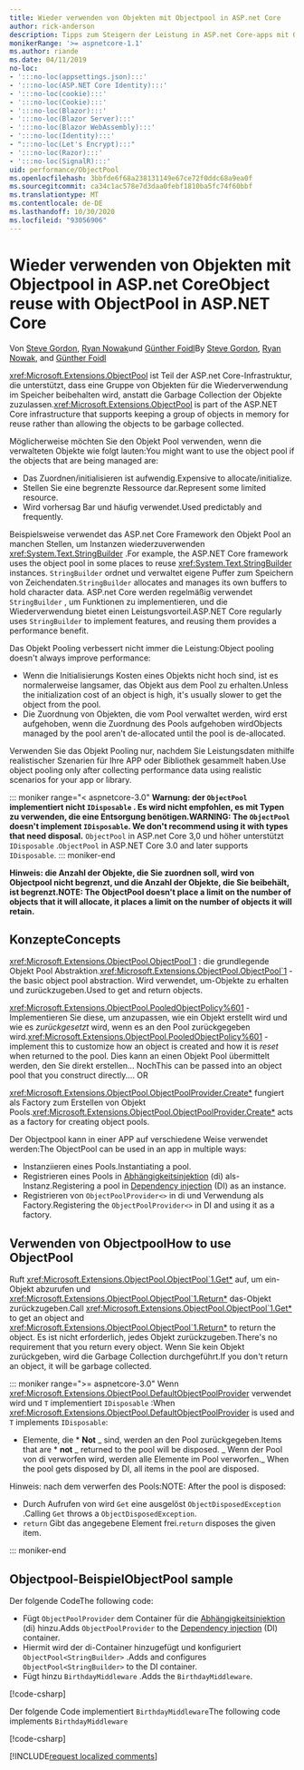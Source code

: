 ```yaml
---
title: Wieder verwenden von Objekten mit Objectpool in ASP.net Core
author: rick-anderson
description: Tipps zum Steigern der Leistung in ASP.net Core-apps mit Objectpool.
monikerRange: '>= aspnetcore-1.1'
ms.author: riande
ms.date: 04/11/2019
no-loc:
- ':::no-loc(appsettings.json):::'
- ':::no-loc(ASP.NET Core Identity):::'
- ':::no-loc(cookie):::'
- ':::no-loc(Cookie):::'
- ':::no-loc(Blazor):::'
- ':::no-loc(Blazor Server):::'
- ':::no-loc(Blazor WebAssembly):::'
- ':::no-loc(Identity):::'
- ":::no-loc(Let's Encrypt):::"
- ':::no-loc(Razor):::'
- ':::no-loc(SignalR):::'
uid: performance/ObjectPool
ms.openlocfilehash: 3bbfde6f68a238131149e67ce72f0ddc68a9ea0f
ms.sourcegitcommit: ca34c1ac578e7d3daa0febf1810ba5fc74f60bbf
ms.translationtype: MT
ms.contentlocale: de-DE
ms.lasthandoff: 10/30/2020
ms.locfileid: "93056906"
---
```

# <a name="object-reuse-with-objectpool-in-aspnet-core"></a><span data-ttu-id="cd438-103">Wieder verwenden von Objekten mit Objectpool in ASP.net Core</span><span class="sxs-lookup"><span data-stu-id="cd438-103">Object reuse with ObjectPool in ASP.NET Core</span></span>

<span data-ttu-id="cd438-104">Von [Steve Gordon](https://twitter.com/stevejgordon), [Ryan Nowak](https://github.com/rynowak)und [Günther Foidl](https://github.com/gfoidl)</span><span class="sxs-lookup"><span data-stu-id="cd438-104">By [Steve Gordon](https://twitter.com/stevejgordon), [Ryan Nowak](https://github.com/rynowak), and [Günther Foidl](https://github.com/gfoidl)</span></span>

<span data-ttu-id="cd438-105"><xref:Microsoft.Extensions.ObjectPool> ist Teil der ASP.net Core-Infrastruktur, die unterstützt, dass eine Gruppe von Objekten für die Wiederverwendung im Speicher beibehalten wird, anstatt die Garbage Collection der Objekte zuzulassen.</span><span class="sxs-lookup"><span data-stu-id="cd438-105"><xref:Microsoft.Extensions.ObjectPool> is part of the ASP.NET Core infrastructure that supports keeping a group of objects in memory for reuse rather than allowing the objects to be garbage collected.</span></span>

<span data-ttu-id="cd438-106">Möglicherweise möchten Sie den Objekt Pool verwenden, wenn die verwalteten Objekte wie folgt lauten:</span><span class="sxs-lookup"><span data-stu-id="cd438-106">You might want to use the object pool if the objects that are being managed are:</span></span>

- <span data-ttu-id="cd438-107">Das Zuordnen/initialisieren ist aufwendig.</span><span class="sxs-lookup"><span data-stu-id="cd438-107">Expensive to allocate/initialize.</span></span>
- <span data-ttu-id="cd438-108">Stellen Sie eine begrenzte Ressource dar.</span><span class="sxs-lookup"><span data-stu-id="cd438-108">Represent some limited resource.</span></span>
- <span data-ttu-id="cd438-109">Wird vorhersag Bar und häufig verwendet.</span><span class="sxs-lookup"><span data-stu-id="cd438-109">Used predictably and frequently.</span></span>

<span data-ttu-id="cd438-110">Beispielsweise verwendet das ASP.net Core Framework den Objekt Pool an manchen Stellen, um Instanzen wiederzuverwenden <xref:System.Text.StringBuilder> .</span><span class="sxs-lookup"><span data-stu-id="cd438-110">For example, the ASP.NET Core framework uses the object pool in some places to reuse <xref:System.Text.StringBuilder> instances.</span></span> <span data-ttu-id="cd438-111">`StringBuilder` ordnet und verwaltet eigene Puffer zum Speichern von Zeichendaten.</span><span class="sxs-lookup"><span data-stu-id="cd438-111">`StringBuilder` allocates and manages its own buffers to hold character data.</span></span> <span data-ttu-id="cd438-112">ASP.net Core werden regelmäßig verwendet `StringBuilder` , um Funktionen zu implementieren, und die Wiederverwendung bietet einen Leistungsvorteil.</span><span class="sxs-lookup"><span data-stu-id="cd438-112">ASP.NET Core regularly uses `StringBuilder` to implement features, and reusing them provides a performance benefit.</span></span>

<span data-ttu-id="cd438-113">Das Objekt Pooling verbessert nicht immer die Leistung:</span><span class="sxs-lookup"><span data-stu-id="cd438-113">Object pooling doesn't always improve performance:</span></span>

- <span data-ttu-id="cd438-114">Wenn die Initialisierungs Kosten eines Objekts nicht hoch sind, ist es normalerweise langsamer, das Objekt aus dem Pool zu erhalten.</span><span class="sxs-lookup"><span data-stu-id="cd438-114">Unless the initialization cost of an object is high, it's usually slower to get the object from the pool.</span></span>
- <span data-ttu-id="cd438-115">Die Zuordnung von Objekten, die vom Pool verwaltet werden, wird erst aufgehoben, wenn die Zuordnung des Pools aufgehoben wird</span><span class="sxs-lookup"><span data-stu-id="cd438-115">Objects managed by the pool aren't de-allocated until the pool is de-allocated.</span></span>

<span data-ttu-id="cd438-116">Verwenden Sie das Objekt Pooling nur, nachdem Sie Leistungsdaten mithilfe realistischer Szenarien für Ihre APP oder Bibliothek gesammelt haben.</span><span class="sxs-lookup"><span data-stu-id="cd438-116">Use object pooling only after collecting performance data using realistic scenarios for your app or library.</span></span>

::: moniker range="< aspnetcore-3.0"
<span data-ttu-id="cd438-117">**Warnung: der `ObjectPool` implementiert nicht `IDisposable` . Es wird nicht empfohlen, es mit Typen zu verwenden, die eine Entsorgung benötigen.**</span><span class="sxs-lookup"><span data-stu-id="cd438-117">**WARNING: The `ObjectPool` doesn't implement `IDisposable`. We don't recommend using it with types that need disposal.**</span></span> <span data-ttu-id="cd438-118">`ObjectPool` in ASP.net Core 3,0 und höher unterstützt `IDisposable` .</span><span class="sxs-lookup"><span data-stu-id="cd438-118">`ObjectPool` in ASP.NET Core 3.0 and later supports `IDisposable`.</span></span>
::: moniker-end

<span data-ttu-id="cd438-119">**Hinweis: die Anzahl der Objekte, die Sie zuordnen soll, wird von Objectpool nicht begrenzt, und die Anzahl der Objekte, die Sie beibehält, ist begrenzt.**</span><span class="sxs-lookup"><span data-stu-id="cd438-119">**NOTE: The ObjectPool doesn't place a limit on the number of objects that it will allocate, it places a limit on the number of objects it will retain.**</span></span>

## <a name="concepts"></a><span data-ttu-id="cd438-120">Konzepte</span><span class="sxs-lookup"><span data-stu-id="cd438-120">Concepts</span></span>

<span data-ttu-id="cd438-121"><xref:Microsoft.Extensions.ObjectPool.ObjectPool`1> : die grundlegende Objekt Pool Abstraktion.</span><span class="sxs-lookup"><span data-stu-id="cd438-121"><xref:Microsoft.Extensions.ObjectPool.ObjectPool`1> - the basic object pool abstraction.</span></span> <span data-ttu-id="cd438-122">Wird verwendet, um-Objekte zu erhalten und zurückzugeben.</span><span class="sxs-lookup"><span data-stu-id="cd438-122">Used to get and return objects.</span></span>

<span data-ttu-id="cd438-123"><xref:Microsoft.Extensions.ObjectPool.PooledObjectPolicy%601> -Implementieren Sie diese, um anzupassen, wie ein Objekt erstellt wird und wie es *zurückgesetzt* wird, wenn es an den Pool zurückgegeben wird.</span><span class="sxs-lookup"><span data-stu-id="cd438-123"><xref:Microsoft.Extensions.ObjectPool.PooledObjectPolicy%601> - implement this to customize how an object is created and how it is *reset* when returned to the pool.</span></span> <span data-ttu-id="cd438-124">Dies kann an einen Objekt Pool übermittelt werden, den Sie direkt erstellen... Noch</span><span class="sxs-lookup"><span data-stu-id="cd438-124">This can be passed into an object pool that you construct directly.... OR</span></span>

<span data-ttu-id="cd438-125"><xref:Microsoft.Extensions.ObjectPool.ObjectPoolProvider.Create*> fungiert als Factory zum Erstellen von Objekt Pools.</span><span class="sxs-lookup"><span data-stu-id="cd438-125"><xref:Microsoft.Extensions.ObjectPool.ObjectPoolProvider.Create*> acts as a factory for creating object pools.</span></span>
<!-- REview, there is no ObjectPoolProvider<T> -->

<span data-ttu-id="cd438-126">Der Objectpool kann in einer APP auf verschiedene Weise verwendet werden:</span><span class="sxs-lookup"><span data-stu-id="cd438-126">The ObjectPool can be used in an app in multiple ways:</span></span>

* <span data-ttu-id="cd438-127">Instanziieren eines Pools.</span><span class="sxs-lookup"><span data-stu-id="cd438-127">Instantiating a pool.</span></span>
* <span data-ttu-id="cd438-128">Registrieren eines Pools in [Abhängigkeitsinjektion](xref:fundamentals/dependency-injection) (di) als-Instanz.</span><span class="sxs-lookup"><span data-stu-id="cd438-128">Registering a pool in [Dependency injection](xref:fundamentals/dependency-injection) (DI) as an instance.</span></span>
* <span data-ttu-id="cd438-129">Registrieren von `ObjectPoolProvider<>` in di und Verwendung als Factory.</span><span class="sxs-lookup"><span data-stu-id="cd438-129">Registering the `ObjectPoolProvider<>` in DI and using it as a factory.</span></span>

## <a name="how-to-use-objectpool"></a><span data-ttu-id="cd438-130">Verwenden von Objectpool</span><span class="sxs-lookup"><span data-stu-id="cd438-130">How to use ObjectPool</span></span>

<span data-ttu-id="cd438-131">Ruft <xref:Microsoft.Extensions.ObjectPool.ObjectPool`1.Get*> auf, um ein-Objekt abzurufen und <xref:Microsoft.Extensions.ObjectPool.ObjectPool`1.Return*> das-Objekt zurückzugeben.</span><span class="sxs-lookup"><span data-stu-id="cd438-131">Call <xref:Microsoft.Extensions.ObjectPool.ObjectPool`1.Get*> to get an object and <xref:Microsoft.Extensions.ObjectPool.ObjectPool`1.Return*> to return the object.</span></span>  <span data-ttu-id="cd438-132">Es ist nicht erforderlich, jedes Objekt zurückzugeben.</span><span class="sxs-lookup"><span data-stu-id="cd438-132">There's no requirement that you return every object.</span></span> <span data-ttu-id="cd438-133">Wenn Sie kein Objekt zurückgeben, wird die Garbage Collection durchgeführt.</span><span class="sxs-lookup"><span data-stu-id="cd438-133">If you don't return an object, it will be garbage collected.</span></span>

::: moniker range=">= aspnetcore-3.0"
<span data-ttu-id="cd438-134">Wenn <xref:Microsoft.Extensions.ObjectPool.DefaultObjectPoolProvider> verwendet wird und `T` implementiert `IDisposable` :</span><span class="sxs-lookup"><span data-stu-id="cd438-134">When <xref:Microsoft.Extensions.ObjectPool.DefaultObjectPoolProvider> is used and `T` implements `IDisposable`:</span></span>

* <span data-ttu-id="cd438-135">Elemente, die \* **Not** _ sind, werden an den Pool zurückgegeben.</span><span class="sxs-lookup"><span data-stu-id="cd438-135">Items that are \* **not** _ returned to the pool will be disposed.</span></span>
<span data-ttu-id="cd438-136">_ Wenn der Pool von di verworfen wird, werden alle Elemente im Pool verworfen.</span><span class="sxs-lookup"><span data-stu-id="cd438-136">_ When the pool gets disposed by DI, all items in the pool are disposed.</span></span>

<span data-ttu-id="cd438-137">Hinweis: nach dem verwerfen des Pools:</span><span class="sxs-lookup"><span data-stu-id="cd438-137">NOTE: After the pool is disposed:</span></span>

* <span data-ttu-id="cd438-138">Durch Aufrufen von wird `Get` eine ausgelöst `ObjectDisposedException` .</span><span class="sxs-lookup"><span data-stu-id="cd438-138">Calling `Get` throws a `ObjectDisposedException`.</span></span>
* <span data-ttu-id="cd438-139">`return` Gibt das angegebene Element frei.</span><span class="sxs-lookup"><span data-stu-id="cd438-139">`return` disposes the given item.</span></span>

::: moniker-end

## <a name="objectpool-sample"></a><span data-ttu-id="cd438-140">Objectpool-Beispiel</span><span class="sxs-lookup"><span data-stu-id="cd438-140">ObjectPool sample</span></span>

<span data-ttu-id="cd438-141">Der folgende Code</span><span class="sxs-lookup"><span data-stu-id="cd438-141">The following code:</span></span>

* <span data-ttu-id="cd438-142">Fügt `ObjectPoolProvider` dem Container für die [Abhängigkeitsinjektion](xref:fundamentals/dependency-injection) (di) hinzu.</span><span class="sxs-lookup"><span data-stu-id="cd438-142">Adds `ObjectPoolProvider` to the [Dependency injection](xref:fundamentals/dependency-injection) (DI) container.</span></span>
* <span data-ttu-id="cd438-143">Hiermit wird der di-Container hinzugefügt und konfiguriert `ObjectPool<StringBuilder>` .</span><span class="sxs-lookup"><span data-stu-id="cd438-143">Adds and configures `ObjectPool<StringBuilder>` to the DI container.</span></span>
* <span data-ttu-id="cd438-144">Fügt hinzu `BirthdayMiddleware` .</span><span class="sxs-lookup"><span data-stu-id="cd438-144">Adds the `BirthdayMiddleware`.</span></span>

[!code-csharp[](ObjectPool/ObjectPoolSample/Startup.cs?name=snippet)]

<span data-ttu-id="cd438-145">Der folgende Code implementiert `BirthdayMiddleware`</span><span class="sxs-lookup"><span data-stu-id="cd438-145">The following code implements `BirthdayMiddleware`</span></span>

[!code-csharp[](ObjectPool/ObjectPoolSample/BirthdayMiddleware.cs?name=snippet)]

[!INCLUDE[request localized comments](~/includes/code-comments-loc.md)]

